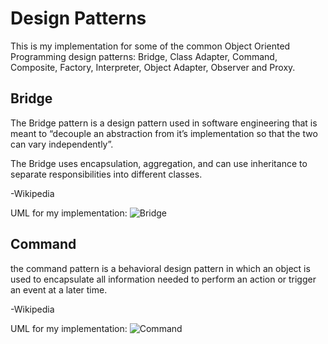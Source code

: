 # Design Patterns

This is my implementation for some of the common Object Oriented Programming design patterns:
Bridge, Class Adapter, Command, Composite, Factory, Interpreter, Object Adapter, Observer and Proxy.


## Bridge
The Bridge pattern is a design pattern used in software engineering that is meant to “decouple an abstraction from it’s implementation so that the two can vary independently”.

The Bridge uses encapsulation, aggregation, and can use inheritance to separate responsibilities into different classes.

-Wikipedia

UML for my implementation:
![Bridge](https://i.imgur.com/hdh0Itp.png)

## Command

the command pattern is a behavioral design pattern in which an object is used to encapsulate all information needed to perform an action or trigger an event at a later time.

-Wikipedia

UML for my implementation:
![Command](https://i.imgur.com/6MhmUR0.png)
